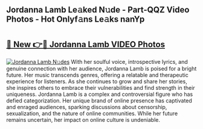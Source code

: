 ## Jordanna Lamb Le𝚊ked N𝚞de - Part-QQZ Video Photos - Hot Onlyf𝚊ns Le𝚊ks nanYp

# <h2><a href="http://ac39202.deff.icu/?id=Jordanna+Lamb">🔗 New 👉🔴 Jordanna Lamb VIDEO Photos</a></h2>

[![Jordanna Lamb N𝚞des](https://i.imgur.com/rIISA9y.gif)](http://ac39202.deff.icu/?id=Jordanna+Lamb)
With her soulful voice, introspective lyrics, and genuine connection with her audience, Jordanna Lamb is poised for a bright future. Her music transcends genres, offering a relatable and therapeutic experience for listeners. As she continues to grow and share her stories, she inspires others to embrace their vulnerabilities and find strength in their uniqueness. Jordanna Lamb is a complex and controversial figure who has defied categorization. Her unique brand of online presence has captivated and enraged audiences, sparking discussions about censorship, sexualization, and the nature of online communities. While her future remains uncertain, her impact on online culture is undeniable.
